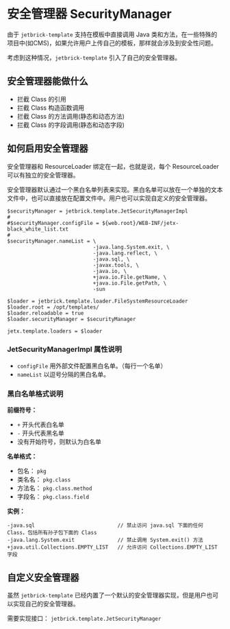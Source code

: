安全管理器 SecurityManager
=============================

由于 `jetbrick-template` 支持在模板中直接调用 Java 类和方法，在一些特殊的项目中(如CMS)，如果允许用户上传自己的模板，那样就会涉及到安全性问题。

考虑到这种情况，`jetbrick-template` 引入了自己的安全管理器。


安全管理器能做什么
-----------------------

* 拦截 Class 的引用
* 拦截 Class 构造函数调用
* 拦截 Class 的方法调用(静态和动态方法)
* 拦截 Class 的字段调用(静态和动态字段)


如何启用安全管理器
----------------------

安全管理器和 ResourceLoader 绑定在一起，也就是说，每个 ResourceLoader 可以有独立的安全管理器。

安全管理器默认通过一个黑白名单列表来实现。黑白名单可以放在一个单独的文本文件中，也可以直接放在配置文件中。用户也可以实现自定义的安全管理器。

```
$securityManager = jetbrick.template.JetSecurityManagerImpl
# 
#$securityManager.configFile = ${web.root}/WEB-INF/jetx-black_white_list.txt
#
$securityManager.nameList = \
                            -java.lang.System.exit, \
                            -java.lang.reflect, \
                            -java.sql, \
                            -javax.tools, \
                            -java.io, \
                            +java.io.File.getName, \
                            +java.io.File.getPath, \
                            -sun

$loader = jetbrick.template.loader.FileSystemResourceLoader
$loader.root = /opt/templates/
$loader.reloadable = true
$loader.securityManager = $securityManager

jetx.template.loaders = $loader
```

### JetSecurityManagerImpl 属性说明

* `configFile` 用外部文件配置黑白名单。（每行一个名单）
* `nameList` 以逗号分隔的黑白名单。

### 黑白名单格式说明

**前缀符号：**

* `+` 开头代表白名单
* `-` 开头代表黑名单
* 没有开始符号，则默认为白名单

**名单格式：**

* 包名： `pkg`
* 类名名： `pkg.class`
* 方法名： `pkg.class.method`
* 字段名： `pkg.class.field`

**实例：**

```
-java.sql                           // 禁止访问 java.sql 下面的任何 Class，包括所有孙子包下面的 Class
-java.lang.System.exit              // 禁止调用 System.exit() 方法
+java.util.Collections.EMPTY_LIST   // 允许访问 Collections.EMPTY_LIST 字段
```


自定义安全管理器
--------------------

虽然 `jetbrick-template` 已经内置了一个默认的安全管理器实现，但是用户也可以实现自己的安全管理器。

需要实现接口： `jetbrick.template.JetSecurityManager`



